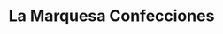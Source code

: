 ---
title: "La Marquesa Confecciones"
url: /cochabamba/la-marquesa-confecciones/
shop: Schneiderei
---